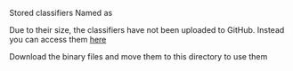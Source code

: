 Stored classifiers
Named as <Mode type>_<target class>_<accuracy>

Due to their size, the classifiers have not been uploaded to GitHub. Instead you can access them [here](https://drive.google.com/drive/folders/1gL-NDGypGD9f-5IG6joXBBFvF0lqMLBL?usp=sharing)


Download the binary files and move them to this directory to use them
